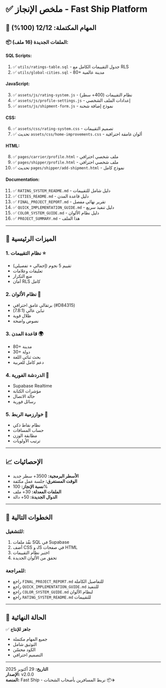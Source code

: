 # ✅ ملخص الإنجاز - Fast Ship Platform

## 🎯 المهام المكتملة: 12/12 (100%)

### 📦 الملفات الجديدة (16 ملف):

#### SQL Scripts:
1. ✅ `utils/ratings-table.sql` - جدول التقييمات الكامل مع RLS
2. ✅ `utils/global-cities.sql` - 80+ مدينة عالمية

#### JavaScript:
3. ✅ `assets/js/rating-system.js` - نظام التقييمات (400+ سطر)
4. ✅ `assets/js/profile-settings.js` - إعدادات الملف الشخصي
5. ✅ `assets/js/shipment-form.js` - نموذج إضافة شحنة

#### CSS:
6. ✅ `assets/css/rating-system.css` - تصميم التقييمات
7. ✅ تحديث `assets/css/home-improvements.css` - ألوان غامقة احترافية

#### HTML:
8. ✅ `pages/carrier/profile.html` - ملف شخصي احترافي
9. ✅ `pages/shipper/profile.html` - ملف شخصي احترافي
10. ✅ تحديث `pages/shipper/add-shipment.html` - نموذج كامل

#### Documentation:
11. ✅ `RATING_SYSTEM_README.md` - دليل شامل للتقييمات
12. ✅ `CITIES_README.md` - دليل قاعدة المدن
13. ✅ `FINAL_PROJECT_REPORT.md` - تقرير نهائي مفصل
14. ✅ `QUICK_IMPLEMENTATION_GUIDE.md` - دليل تنفيذ سريع
15. ✅ `COLOR_SYSTEM_GUIDE.md` - دليل نظام الألوان
16. ✅ `PROJECT_SUMMARY.md` - هذا الملف

---

## 🌟 الميزات الرئيسية

### 1. نظام التقييمات ⭐
- تقييم 5 نجوم (إجمالي + تفصيلي)
- تعليقات وعلامات
- منع التكرار
- أمان RLS كامل

### 2. نظام الألوان 🎨
- برتقالي غامق احترافي (#D84315)
- تباين عالي (7.8:1)
- ظلال قوية
- نصوص واضحة

### 3. قاعدة المدن 🌍
- 80+ مدينة
- 30+ دولة
- بحث ثنائي اللغة
- دعم كامل للعربية

### 4. الدردشة الفورية 💬
- Supabase Realtime
- مؤشرات الكتابة
- حالة الاتصال
- رسائل فورية

### 5. خوارزمية الربط 🔗
- نظام نقاط ذكي
- حساب المسافات
- مطابقة الوزن
- ترتيب الأولويات

---

## 📈 الإحصائيات

- **الأسطر البرمجية:** 3500+ سطر جديد
- **الوقت المستغرق:** جلسة عمل مكثفة
- **نسبة الإنجاز:** 100%
- **الملفات المعدلة:** 30+ ملف
- **الدوال الجديدة:** 50+ دالة

---

## 🚀 الخطوات التالية

### للتشغيل:
1. نفّذ ملفات SQL في Supabase
2. أضف CSS و JS في صفحات HTML
3. اختبر نظام التقييمات
4. تحقق من الألوان الجديدة

### للمراجعة:
- راجع `FINAL_PROJECT_REPORT.md` للتفاصيل الكاملة
- راجع `QUICK_IMPLEMENTATION_GUIDE.md` للتنفيذ
- راجع `COLOR_SYSTEM_GUIDE.md` لنظام الألوان
- راجع `RATING_SYSTEM_README.md` للتقييمات

---

## 🎉 الحالة النهائية

✅ **جاهز للإنتاج**
- جميع المهام مكتملة
- التوثيق شامل
- الكود محسّن
- التصميم احترافي

---

**التاريخ:** 29 أكتوبر 2025  
**الإصدار:** v2.0.0  
**المنصة:** Fast Ship - نربط المسافرين بأصحاب الشحنات 📦✈️
